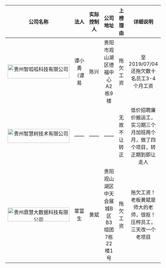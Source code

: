 
公司名称|法人|实际控制人|公司地址|上榜理由|详细说明|恶心程度
:------------:|:---------------:|:-----:|:-----:|:-----:|:-----:|:-----:
<img src="https://img.shields.io/badge/贵州智呱呱科技有限公司-red.svg?style=for-the-badge" width="200px" height="45px" alt="贵州智呱呱科技有限公司"/>|谭小勇（谭易|陈兴|贵阳市观山湖区德福中心A2栋9楼|拖欠工资 |至2019/07/04还拖欠数十名员工3-4个月工资|★★★★★
<img src="https://img.shields.io/badge/贵州智慧树技术有限公司-red.svg?style=for-the-badge" width="200px" height="45px" alt="贵州智慧树技术有限公司"/>|——|——|——|无故不让转正|低价招聘廉价搬运工，实习期三个月加班两个月，做了四个项目，转正期到即让走人|★★★★★
<img src="https://img.shields.io/badge/贵州鼎慧大数据科技有限公司-red.svg?style=for-the-badge" width="200px" height="45px" alt="贵州鼎慧大数据科技有限公司"/>|覃富生|黄斌|贵阳观山湖区中天会展城B区B3组团7栋22楼1号|拖欠工资|拖欠工资！老板黄斌是师大的老师，很抠！压榨员工，三天改一个老项目|★★★★★


